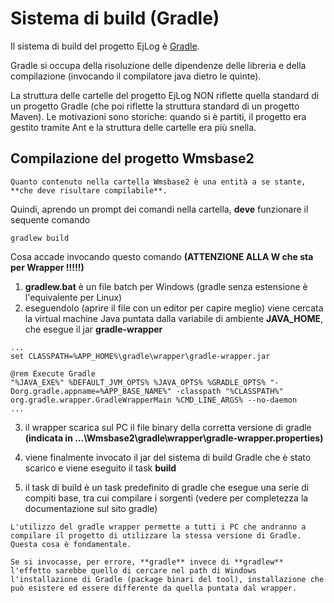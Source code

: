 

# Sistema di build (Gradle)

Il sistema di build del progetto EjLog è [Gradle][1].

Gradle si occupa della risoluzione delle dipendenze delle libreria e della compilazione (invocando il compilatore java dietro le quinte).

La struttura delle cartelle del progetto EjLog NON riflette quella standard di un progetto Gradle (che poi riflette la struttura standard di un progetto Maven). Le motivazioni sono storiche: quando si è partiti, il progetto era gestito tramite Ant e la struttura delle cartelle era più snella.

## Compilazione del progetto Wmsbase2

```{warning}
Quanto contenuto nella cartella Wmsbase2 è una entità a se stante, **che deve risultare compilabile**.
```

Quindi, aprendo un prompt dei comandi nella cartella, **deve** funzionare il sequente comando

```
gradlew build
```

Cosa accade invocando questo comando **(ATTENZIONE ALLA W che sta per Wrapper !!!!!)**

1. **gradlew.bat** è un file batch per Windows (gradle senza estensione è l'equivalente per Linux)
2. eseguendolo (aprire il file con un editor per capire meglio) viene cercata la virtual machine Java puntata dalla variabile di ambiente **JAVA_HOME**, che esegue il jar **gradle-wrapper**
```
...
set CLASSPATH=%APP_HOME%\gradle\wrapper\gradle-wrapper.jar

@rem Execute Gradle
"%JAVA_EXE%" %DEFAULT_JVM_OPTS% %JAVA_OPTS% %GRADLE_OPTS% "-Dorg.gradle.appname=%APP_BASE_NAME%" -classpath "%CLASSPATH%" org.gradle.wrapper.GradleWrapperMain %CMD_LINE_ARGS% --no-daemon
...
```
3. il wrapper scarica sul PC il file binary della corretta versione di gradle **(indicata in ...\Wmsbase2\gradle\wrapper\gradle-wrapper.properties)**

4. viene finalmente invocato il jar del sistema di build Gradle che è stato scarico e viene eseguito il task **build**
5. il task di build è un task predefinito di gradle che esegue una serie di compiti base, tra cui compilare i sorgenti (vedere per completezza la documentazione sul sito gradle)

```{warning}
L'utilizzo del gradle wrapper permette a tutti i PC che andranno a compilare il progetto di utilizzare la stessa versione di Gradle. Questa cosa è fondamentale.

Se si invocasse, per errore, **gradle** invece di **gradlew** l'effetto sarebbe quello di cercare nel path di Windows l'installazione di Gradle (package binari del tool), installazione che può esistere ed essere differente da quella puntata dal wrapper.
```

  [1]: https://gradle.org/
